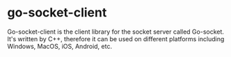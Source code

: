 # go-socket-client
Go-socket-client is the client library for the socket server called Go-socket. It's written by C++, therefore it can be used on different platforms including Windows, MacOS, iOS, Android, etc.
